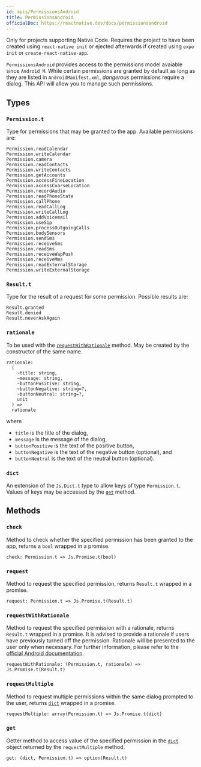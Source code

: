```yaml
---
id: apis/PermissionsAndroid
title: PermissionsAndroid
officialDoc: https://reactnative.dev/docs/permissionsandroid
---
```


Only for projects supporting Native Code. Requires the project to have been
created using `react-native init` or ejected afterwards if created using
`expo init` or `create-react-native-app`.

`PermissionsAndroid` provides access to the permissions model avaiable since
`Android M`. While certain permissions are granted by default as long as they
are listed in `AndroidManifest.xml`, _dangerous_ permissions require a dialog.
This API will allow you to manage such permissions.

## Types

### `Permission.t`

Type for permissions that may be granted to the app. Available permissions are:

```reason
Permission.readCalendar
Permission.writeCalendar
Permission.camera
Permission.readContacts
Permission.writeContacts
Permission.getAccounts
Permission.accessFineLocation
Permission.accessCoarseLocation
Permission.recordAudio
Permission.readPhoneState
Permission.callPhone
Permission.readCallLog
Permission.writeCallLog
Permission.addVoicemail
Permission.useSip
Permission.processOutgoingCalls
Permission.bodySensors
Permission.sendSms
Permission.receiveSms
Permission.readSms
Permission.receiveWapPush
Permission.receiveMms
Permission.readExternalStorage
Permission.writeExternalStorage
```

### `Result.t`

Type for the result of a request for some permission. Possible results are:

```reason
Result.granted
Result.denied
Result.neverAskAgain
```

### `rationale`

To be used with the [`requestWithRationale`](#requestwithrationale) method. May
be created by the constructor of the same name.

```reason
rationale:
  (
    ~title: string,
    ~message: string,
    ~buttonPositive: string,
    ~buttonNegative: string=?,
    ~buttonNeutral: string=?,
    unit
  ) =>
  rationale
```

where

- `title` is the title of the dialog,
- `message` is the message of the dialog,
- `buttonPositive` is the text of the positive button,
- `buttonNegative` is the text of the negative button (optional), and
- `buttonNeutral` is the text of the neutral button (optional).

### `dict`

An extension of the `Js.Dict.t` type to allow keys of type `Permission.t`.
Values of keys may be accessed by the [`get`](#get) method.

## Methods

### `check`

Method to check whether the specified permission has been granted to the app,
returns a `bool` wrapped in a promise.

```reason
check: Permission.t => Js.Promise.t(bool)
```

### `request`

Method to request the specified permission, returns `Result.t` wrapped in a
promise.

```reason
request: Permission.t => Js.Promise.t(Result.t)
```

### `requestWithRationale`

Method to request the specified permission with a rationale, returns `Result.t`
wrapped in a promise. It is advised to provide a rationale if users have
previously turned off the permission. Rationale will be presented to the user
only when necessary. For further information, please refer to the
[official Android documentation](https://developer.android.com/training/permissions/requesting.html#explain).

```reason
requestWithRationale: (Permission.t, rationale) => Js.Promise.t(Result.t)
```

### `requestMultiple`

Method to request multiple permissions within the same dialog prompted to the
user, returns [`dict`](#dict) wrapped in a promise.

```reason
requestMultiple: array(Permission.t) => Js.Promise.t(dict)
```

### `get`

Getter method to access value of the specified permission in the [`dict`](#dict)
object returned by the `requestMultiple` method.

```reason
get: (dict, Permission.t) => option(Result.t)
```
